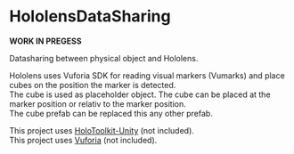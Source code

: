# HololensDataSharing

__WORK IN PREGESS__  

Datasharing between physical object and Hololens.


Hololens uses Vuforia SDK for reading visual markers (Vumarks) and place cubes on the position the marker is detected.  
The cube is used as placeholder object. The cube can be placed at the marker position or relativ to the marker position.  
The cube prefab can be replaced this any other prefab.


This project uses [HoloToolkit-Unity](https://github.com/Microsoft/HoloToolkit-Unity) (not included).  
This project uses [Vuforia](https://vuforia.com/) (not included).
